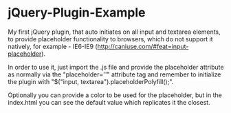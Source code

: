 # jQuery-Plugin-Example
My first jQuery plugin, that auto initiates on all input and textarea elements, to provide placeholder functionality to browsers, which do not support it natively, for example - IE6-IE9 (http://caniuse.com/#feat=input-placeholder).

In order to use it, just import the .js file and provide the placeholder attribute as normally via the "placeholder=''" 
attribute tag and remember to initialize the plugin with "$("input, textarea").placeholderPolyfill();".

Optionally you can provide a color to be used for the placeholder, but in the index.html you can see the default value which replicates
it the closest.
